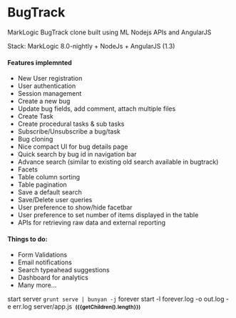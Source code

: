 # BugTrack
MarkLogic BugTrack clone built using ML Nodejs APIs and AngularJS

Stack: MarkLogic 8.0-nightly + NodeJs + AngularJS (1.3)

#### Features implemnted
+ New User registration
+ User authentication
+ Session management
+ Create a new bug
+ Update bug fields, add comment, attach multiple files
+ Create Task
+ Create procedural tasks & sub tasks
+ Subscribe/Unsubscribe a bug/task
+ Bug cloning
+ Nice compact UI for bug details page
+ Quick search by bug id in navigation bar
+ Advance search (similar to existing old search available in bugtrack)
+ Facets 
+ Table column sorting
+ Table pagination
+ Save a default search
+ Save/Delete user queries
+ User preference to show/hide facetbar
+ User preference to set number of items displayed in the table
+ APIs for retrieving raw data and external reporting

#### Things to do:

+ Form Validations
+ Email notifications
+ Search typeahead suggestions
+ Dashboard for analytics
+ Many more…


 start server ``grunt serve | bunyan -j``
 forever start -l forever.log -o out.log -e err.log server/app.js
 <small count="{{getChildren().length}}">&nbsp;<b>({{getChildren().length}})</b></small>
